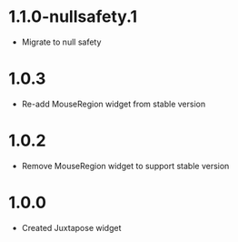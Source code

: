 # 1.1.0-nullsafety.1

- Migrate to null safety

# 1.0.3

- Re-add MouseRegion widget from stable version

# 1.0.2

- Remove MouseRegion widget to support stable version

# 1.0.0

- Created Juxtapose widget
